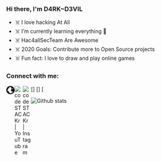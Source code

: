 ### Hi there, I'm D4RK~D3VIL 

- ☠️ I love hacking At All
- ☠️ I’m currently learning everything 🤣
- ☠️ Hac4allSecTeam Are Awesome 
- ☠️ 2020 Goals: Contribute more to Open Source projects
- ☠️ Fun fact: I love to draw and play online games

### Connect with me:

[<img align="left" alt="codeSTACKr.com" width="22px" src="https://raw.githubusercontent.com/iconic/open-iconic/master/svg/globe.svg" />]
[<img align="left" alt="codeSTACKr | YouTube" width="22px" src="https://cdn.jsdelivr.net/npm/simple-icons@v3/icons/youtube.svg" />]
[<img align="left" alt="codeSTACKr | Instagram" width="22px" src="https://cdn.jsdelivr.net/npm/simple-icons@v3/icons/instagram.svg" />

![Github stats](https://github-readme-stats.vercel.app/api?username=hac4allofficial&count_private=true&show_icons=true&theme=radical)
